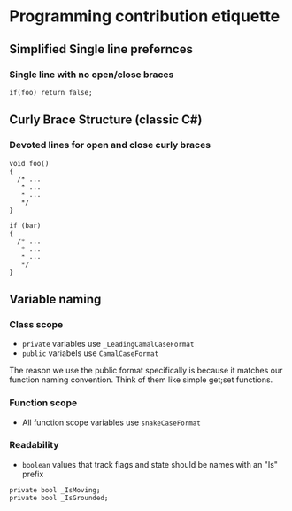 # Programming contribution etiquette
## Simplified Single line prefernces
### Single line with no open/close braces
```
if(foo) return false;
```
## Curly Brace Structure (classic C#)
### Devoted lines for open and close curly braces
```
void foo()
{
  /* ...
   * ...
   * ...
   */
}

if (bar)
{
  /* ...
   * ...
   * ...
   */
}
```
## Variable naming
### Class scope
- `private` variables use `_LeadingCamalCaseFormat`
- `public` variabels use `CamalCaseFormat` 

The reason we use the public format specifically is because it matches our function naming convention. Think of them like simple get;set functions. 

### Function scope
- All function scope variables use `snakeCaseFormat`

### Readability
- `boolean` values that track flags and state should be names with an "Is" prefix
```
private bool _IsMoving;
private bool _IsGrounded;
```
